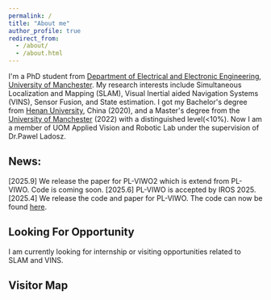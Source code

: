 ```yaml
---
permalink: /
title: "About me"
author_profile: true
redirect_from: 
  - /about/
  - /about.html
---
```

I'm a PhD student from [Department of Electrical and Electronic Engineering](https://www.eee.manchester.ac.uk/), [University of Manchester](https://www.manchester.ac.uk/). My research interests include Simultaneous Localization and Mapping (SLAM), Visual Inertial aided Navigation Systems (VINS), Sensor Fusion, and State estimation. I got my Bachelor's degree from [Henan University](https://iao.henu.edu.cn/yw/Home.htm), China (2020), and a Master's degree from the [University of Manchester](https://www.manchester.ac.uk/) (2022) with a distinguished level(<10%). Now I am a member of UOM Applied Vision and Robotic Lab under the supervision of Dr.Pawel Ladosz.

News:
---
[2025.9] We release the paper for PL-VIWO2 which is extend from PL-VIWO. Code is coming soon.
[2025.6] PL-VIWO is accepted by IROS 2025.
[2025.4] We release the code and paper for PL-VIWO. The code can now be found [here]([https://github.com/sair-lab/AirSLAM/tree/airvo_iros](https://github.com/Happy-ZZX/PL-VIWO)).



Looking For Opportunity
---

I am currently looking for internship or visiting opportunities related to SLAM and VINS.


Visitor Map
---

<body>
        <table style="width:100%;border:0px;border-spacing:0px;border-collapse:separate;margin-right:auto;margin-left:auto;"><tbody>
        <tr>
          <td style="padding:25px;width:100%;vertical-align:middle">
            <p style="text-align:center;font-size:small;">
              <script type='text/javascript' id='clustrmaps' src='//cdn.clustrmaps.com/map_v2.js?cl=ffffff&w=a&t=n&d=WAlYx0Jg35GATrSqOJcdBrjwWYHpw7rB1_t9cjBqiao'></script>
            </p>
          </td>
        </tr>
        </tbody></table>
</body>
